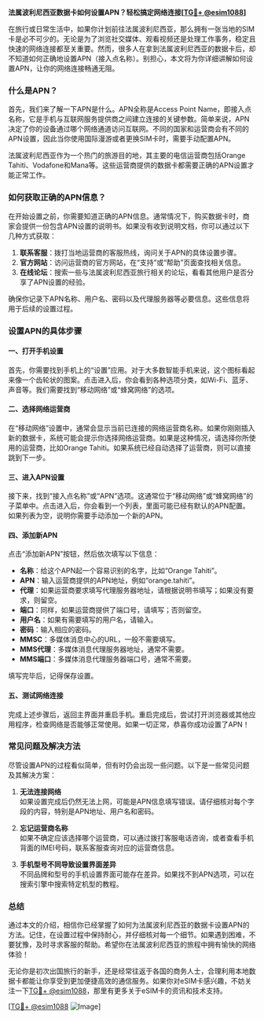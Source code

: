 **法属波利尼西亚数据卡如何设置APN？轻松搞定网络连接[[TG💪+ @esim1088](https://t.me/s/esim1088)]**

在旅行或日常生活中，如果你计划前往法属波利尼西亚，那么拥有一张当地的SIM卡是必不可少的。无论是为了浏览社交媒体、观看视频还是处理工作事务，稳定且快速的网络连接都至关重要。然而，很多人在拿到法属波利尼西亚的数据卡后，却不知道如何正确地设置APN（接入点名称）。别担心，本文将为你详细讲解如何设置APN，让你的网络连接畅通无阻。

### 什么是APN？

首先，我们来了解一下APN是什么。APN全称是Access Point Name，即接入点名称，它是手机与互联网服务提供商之间建立连接的关键参数。简单来说，APN决定了你的设备通过哪个网络通道访问互联网。不同的国家和运营商会有不同的APN设置，因此当你使用国际漫游或者更换SIM卡时，需要手动配置APN。

法属波利尼西亚作为一个热门的旅游目的地，其主要的电信运营商包括Orange Tahiti、Vodafone和Mana等。这些运营商提供的数据卡都需要正确的APN设置才能正常工作。

### 如何获取正确的APN信息？

在开始设置之前，你需要知道正确的APN信息。通常情况下，购买数据卡时，商家会提供一份包含APN设置的说明书。如果没有收到说明文档，你可以通过以下几种方式获取：

1. **联系客服**：拨打当地运营商的客服热线，询问关于APN的具体设置步骤。
2. **官方网站**：访问运营商的官方网站，在“支持”或“帮助”页面查找相关信息。
3. **在线论坛**：搜索一些与法属波利尼西亚旅行相关的论坛，看看其他用户是否分享了APN设置的经验。

确保你记录下APN名称、用户名、密码以及代理服务器等必要信息。这些信息将用于后续的设置过程。

### 设置APN的具体步骤

#### 一、打开手机设置

首先，你需要找到手机上的“设置”应用。对于大多数智能手机来说，这个图标看起来像一个齿轮状的图案。点击进入后，你会看到各种选项分类，如Wi-Fi、蓝牙、声音等。我们需要找到“移动网络”或“蜂窝网络”的选项。

#### 二、选择网络运营商

在“移动网络”设置中，通常会显示当前已连接的网络运营商名称。如果你刚刚插入新的数据卡，系统可能会提示你选择网络运营商。如果是这种情况，请选择你所使用的运营商，比如Orange Tahiti。如果系统已经自动选择了运营商，则可以直接跳到下一步。

#### 三、进入APN设置

接下来，找到“接入点名称”或“APN”选项。这通常位于“移动网络”或“蜂窝网络”的子菜单中。点击进入后，你会看到一个列表，里面可能已经有默认的APN配置。如果列表为空，说明你需要手动添加一个新的APN。

#### 四、添加新APN

点击“添加新APN”按钮，然后依次填写以下信息：

- **名称**：给这个APN起一个容易识别的名字，比如“Orange Tahiti”。
- **APN**：输入运营商提供的APN地址，例如“orange.tahiti”。
- **代理**：如果运营商要求填写代理服务器地址，请根据说明书填写；如果没有要求，则留空。
- **端口**：同样，如果运营商提供了端口号，请填写；否则留空。
- **用户名**：如果有需要填写的用户名，请输入。
- **密码**：输入相应的密码。
- **MMSC**：多媒体消息中心的URL，一般不需要填写。
- **MMS代理**：多媒体消息代理服务器地址，通常不需要。
- **MMS端口**：多媒体消息代理服务器端口号，通常不需要。

填写完毕后，记得保存设置。

#### 五、测试网络连接

完成上述步骤后，返回主界面并重启手机。重启完成后，尝试打开浏览器或其他应用程序，检查网络是否能够正常使用。如果一切正常，恭喜你成功设置了APN！

### 常见问题及解决方法

尽管设置APN的过程看似简单，但有时仍会出现一些问题。以下是一些常见问题及其解决方案：

1. **无法连接网络**  
   如果设置完成后仍然无法上网，可能是APN信息填写错误。请仔细核对每个字段的内容，特别是APN地址、用户名和密码。

2. **忘记运营商名称**  
   如果不确定应该选择哪个运营商，可以通过拨打客服电话咨询，或者查看手机背面的IMEI号码，联系客服查询对应的运营商信息。

3. **手机型号不同导致设置界面差异**  
   不同品牌和型号的手机设置界面可能存在差异。如果找不到APN选项，可以在搜索引擎中搜索特定机型的教程。

### 总结

通过本文的介绍，相信你已经掌握了如何为法属波利尼西亚的数据卡设置APN的方法。记住，在设置过程中保持耐心，并仔细核对每一个细节。如果遇到困难，不要犹豫，及时寻求客服的帮助。希望你在法属波利尼西亚的旅程中拥有愉快的网络体验！

无论你是初次出国旅行的新手，还是经常往返于各国的商务人士，合理利用本地数据卡都能让你享受到更加便捷高效的通信服务。如果你对eSIM卡感兴趣，不妨关注一下[TG💪+ @esim1088](https://t.me/s/esim1088)，那里有更多关于eSIM卡的资讯和技术支持。

[[TG💪+ @esim1088](https://t.me/s/esim1088) ![Image](https://i.postimg.cc/4NQfJmqS/Snipaste-2025-05-13-00-14-12.png)]